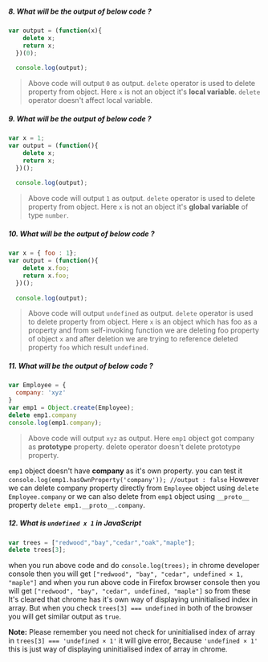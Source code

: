 ##### 8. What will be the output of below code ?

```javascript
var output = (function(x){
    delete x;
    return x;
  })(0);
  
  console.log(output);
```
> Above code will output `0` as output. `delete` operator is used to delete property from object. Here `x` is not an object it's **local variable**. `delete` operator doesn't affect local variable.

##### 9. What will be the output of below code ?

```javascript
var x = 1;
var output = (function(){
    delete x;
    return x;
  })();
  
  console.log(output);
```
> Above code will output `1` as output. `delete` operator is used to delete property from object. Here `x` is not an object it's **global variable** of type `number`.

##### 10. What will be the output of below code ?

```javascript
var x = { foo : 1};
var output = (function(){
    delete x.foo;
    return x.foo;
  })();
  
  console.log(output);
```
> Above code will output `undefined` as output. `delete` operator is used to delete property from object. Here `x` is an object which has foo as a property and from self-invoking function we are deleting foo property of object `x` and after deletion we are trying to reference deleted property `foo` which result `undefined`.

##### 11. What will be the output of below code ?

```javascript
var Employee = {
  company: 'xyz'
}
var emp1 = Object.create(Employee);
delete emp1.company
console.log(emp1.company);
```
> Above code will output `xyz` as output. Here `emp1` object got company as **prototype** property. delete operator doesn't delete prototype property. 

`emp1` object doesn't have **company** as it's own property. you can test it `console.log(emp1.hasOwnProperty('company')); //output : false` However we can delete company property directly from `Employee` object using `delete Employee.company` or we can also delete from `emp1` object using `__proto__` property `delete emp1.__proto__.company`.

##### 12. What is `undefined x 1` in JavaScript

```javascript
var trees = ["redwood","bay","cedar","oak","maple"];
delete trees[3];
```
when you run above code and do `console.log(trees);` in chrome developer console then you will get 
`["redwood", "bay", "cedar", undefined × 1, "maple"]` and when you run above code in Firefox browser console then you will get `["redwood", "bay", "cedar", undefined, "maple"]` so from these It's cleared that chrome has it's own way of displaying uninitialised index in array. But when you check `trees[3] === undefined` in both of the browser you will get similar output as `true`. 

**Note:** Please remember you need not check for uninitialised index of array in  `trees[3] === 'undefined × 1'` it will give error, Because `'undefined × 1'` this is just way of displaying uninitialised index of array in chrome.




